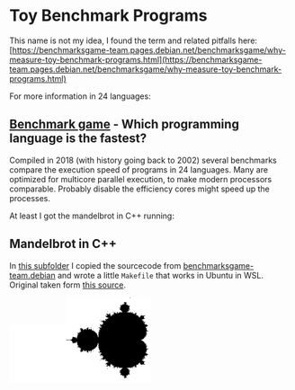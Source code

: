 # Toy Benchmark Programs

This name is not my idea, I found the term and related pitfalls here: [https://benchmarksgame-team.pages.debian.net/benchmarksgame/why-measure-toy-benchmark-programs.html](https://benchmarksgame-team.pages.debian.net/benchmarksgame/why-measure-toy-benchmark-programs.html)

For more information in 24 languages:

## [Benchmark game](https://benchmarksgame-team.pages.debian.net/benchmarksgame/) - Which programming language is the fastest?

Compiled in 2018 (with history going back to 2002) several benchmarks compare the execution speed of programs in 24 languages. Many are optimized for multicore parallel execution, to make modern processors comparable. Probably disable the efficiency cores might speed up the processes.

At least I got the mandelbrot in C++ running:

## Mandelbrot in C++

In [this subfolder](mandelbrot_cpp) I copied the sourcecode from [benchmarksgame-team.debian](https://benchmarksgame-team.pages.debian.net/benchmarksgame/description/mandelbrot.html#mandelbrot) and wrote a little `Makefile` that works in Ubuntu in WSL. Original taken form [this source](https://benchmarksgame-team.pages.debian.net/benchmarksgame/program/mandelbrot-gpp-6.html).

<img src="../docs/1x1.png" width="20%"><img src="../docs/mandelbrot200.png" width="30%">
